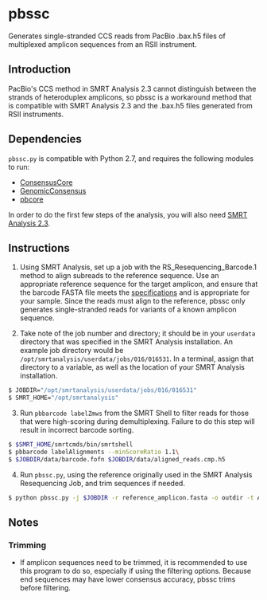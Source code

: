 # pbssc
Generates single-stranded CCS reads from PacBio .bax.h5 files of multiplexed amplicon sequences from an RSII instrument.

## Introduction
PacBio's CCS method in SMRT Analysis 2.3 cannot distinguish between the strands of heteroduplex amplicons, so pbssc is a workaround method that is compatible with SMRT Analysis 2.3 and the .bax.h5 files generated from RSII instruments. 

## Dependencies

`pbssc.py` is compatible with Python 2.7, and requires the following modules to run:
- [ConsensusCore](https://github.com/PacificBiosciences/ConsensusCore)
- [GenomicConsensus](https://github.com/PacificBiosciences/GenomicConsensus)
- [pbcore](https://github.com/PacificBiosciences/pbcore)

In order to do the first few steps of the analysis, you will also need [SMRT Analysis 2.3](http://www.pacb.com/support/software-downloads/).

## Instructions
1. Using SMRT Analysis, set up a job with the RS_Resequencing_Barcode.1 method to align subreads to the reference sequence. Use an appropriate reference sequence for the target amplicon, and ensure that the barcode FASTA file meets the [specifications](http://www.pacb.com/wp-content/uploads/2015/09/Shared-Protocol-PacBio-Barcodes-for-SMRT-Sequencing.pdf) and is appropriate for your sample. Since the reads must align to the reference, pbssc only generates single-stranded reads for variants of a known amplicon sequence.

2. Take note of the job number and directory; it should be in your `userdata` directory that was specified in the SMRT Analysis installation. An example job directory would be `/opt/smrtanalysis/userdata/jobs/016/016531`. In a terminal, assign that directory to a variable, as well as the location of your SMRT Analysis installation.
```sh
$ JOBDIR="/opt/smrtanalysis/userdata/jobs/016/016531"
$ SMRT_HOME="/opt/smrtanalysis"
```

3. Run `pbbarcode labelZmws` from the SMRT Shell to filter reads for those that were high-scoring during demultiplexing. Failure to do this step will result in incorrect barcode sorting.
```sh
$ $SMRT_HOME/smrtcmds/bin/smrtshell
$ pbbarcode labelAlignments --minScoreRatio 1.1\
$ $JOBDIR/data/barcode.fofn $JOBDIR/data/aligned_reads.cmp.h5
```

4. Run `pbssc.py`, using the reference originally used in the SMRT Analysis Resequencing Job, and trim sequences if needed.
```sh
$ python pbssc.py -j $JOBDIR -r reference_amplicon.fasta -o outdir -t ATCTTCGATCGA,TGTAACTGAAGA
```

## Notes

### Trimming
- If amplicon sequences need to be trimmed, it is recommended to use this program to do so, especially if using the filtering options. Because end sequences may have lower consensus accuracy, pbssc trims before filtering.
